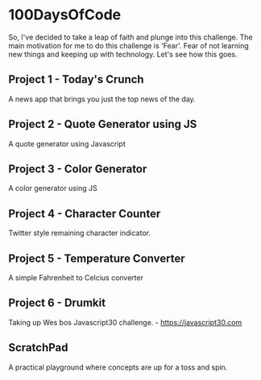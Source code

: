 # 100DaysOfCode
So, I've decided to take a leap of faith and plunge into this challenge. The main motivation for me to do this challenge is 'Fear'. Fear of not learning new things and keeping up with technology. Let's see how this goes.


## Project 1 - Today's Crunch
A news app that brings you just the top news of the day.


## Project 2 - Quote Generator using JS
A quote generator using Javascript


## Project 3 - Color Generator
A color generator using JS


## Project 4 - Character Counter
Twitter style remaining character indicator.


## Project 5 - Temperature Converter
A simple Fahrenheit to Celcius converter


## Project 6 - Drumkit
Taking up Wes bos Javascript30 challenge. - https://javascript30.com


## ScratchPad
A practical playground where concepts are up for a toss and spin. 
